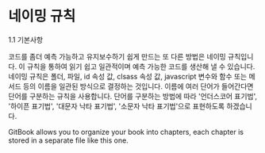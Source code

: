 # 네이밍 규칙

1.1 기본사항

코드를 좀더 예측 가능하고 유지보수하기 쉽게 만드는 또 다른 방법은 네이밍 규칙입니다. 이 규칙을 통하여 읽기 쉽고 일관적이며 예측 가능한 코드를 생산해 낼 수 있습니다. 네이밍 규칙은 폴더, 파일, id 속성 값, clsass 속성 값, javascript 변수와 함수 또는 메서드 등의 이름을 일관된 방식으로 결정하는 것입니다. 이름에 여러 단어가 들어간다면 단어를 구분하는 규칙을 사용합니다. 단어를 구분하는 방법에 따라 '언더스코어 표기법', '하이픈 표기법', '대문자 낙타 표기법', '소문자 낙타 표기법'으로 표현하도록 하겠습니다.



GitBook allows you to organize your book into chapters, each chapter is stored in a separate file like this one.
